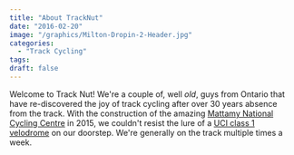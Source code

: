 ```yaml
---
title: "About TrackNut"
date: "2016-02-20"
image: "/graphics/Milton-Dropin-2-Header.jpg"
categories:
  - "Track Cycling"
tags:
draft: false
---
```


Welcome to Track Nut! 
We're a couple of, well *old*, guys from Ontario that have re-discovered the joy of track cycling after over 30 years absence from the track. With the construction of the amazing [Mattamy National Cycling Centre](http://www.mattamynationalcyclingcentre.ca/en/index.asp) in 2015, we couldn't resist the lure of a [UCI class 1 velodrome](http://www.uci.ch/track/news/article/what-you-should-know-about-velodromes/) on our doorstep. We're generally on the track multiple times a week.
